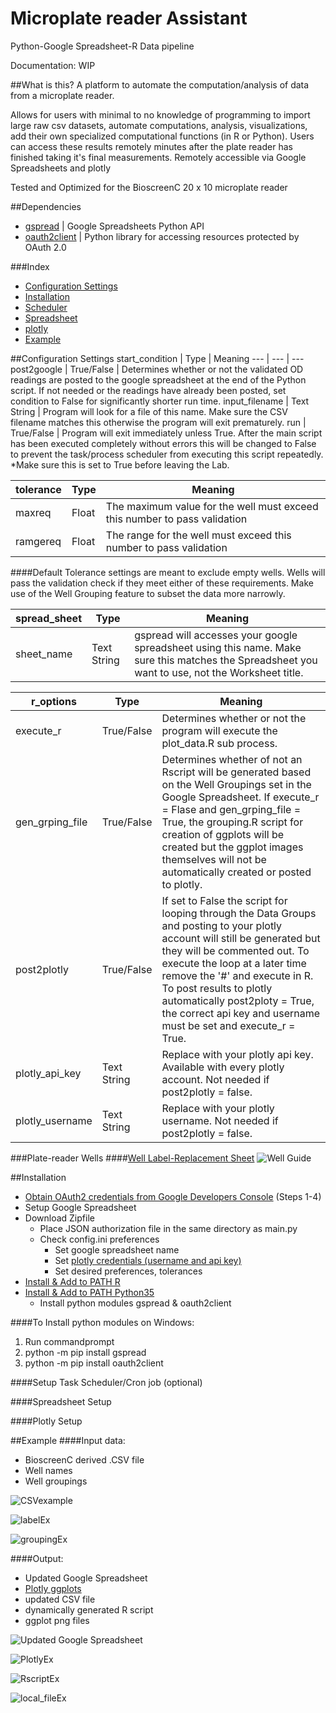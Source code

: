 # Microplate reader Assistant
Python-Google Spreadsheet-R Data pipeline

Documentation: WIP

##What is this?
A platform to automate the computation/analysis of data from a microplate reader.  

Allows for users with minimal to no knowledge of programming to import large raw csv datasets, automate computations, analysis, visualizations, add their own specialized computational functions (in R or Python). Users can access these results remotely minutes after the plate reader has finished taking it's final measurements. 
Remotely accessible via Google Spreadsheets and plotly 

Tested and Optimized for the BioscreenC 20 x 10 microplate reader

##Dependencies
* [gspread](https://github.com/burnash/gspread) | Google Spreadsheets Python API
* [oauth2client](https://github.com/google/oauth2client) | Python library for accessing resources protected by OAuth 2.0

###Index
* [Configuration Settings](https://github.com/kilo59/data-alpha-Guilf/blob/alpha_2/README.md#configuration-settings)
* [Installation](https://github.com/kilo59/data-alpha-Guilf/blob/alpha_2/README.md#installation)
 * [Scheduler](https://github.com/kilo59/data-alpha-Guilf/blob/alpha_2/README.md#setup-task-schedulercron-job-optional)
 * [Spreadsheet](https://github.com/kilo59/data-alpha-Guilf/blob/alpha_2/README.md#spread-sheet-setup)
 * [plotly](https://github.com/kilo59/data-alpha-Guilf/blob/alpha_2/README.md#plotly-setup)
* [Example](https://github.com/kilo59/data-alpha-Guilf/blob/alpha_2/README.md#example)

##Configuration Settings
start_condition | Type | Meaning
--- | --- | ---
post2google | True/False | Determines whether or not the validated OD readings are posted to the google spreadsheet at the end of the Python script. If not needed or the readings have already been posted, set condition to False for significantly shorter run time.
input_filename | Text String | Program will look for a file of this name. Make sure the CSV filename matches this otherwise the program will exit prematurely. 
run | True/False | Program will exit immediately unless True. After the main script has been executed completely without errors this will be changed to False to prevent the task/process scheduler from executing this script repeatedly. *Make sure this is set to True before leaving the Lab.

tolerance | Type | Meaning
--- | --- | ---
maxreq | Float | The maximum value for the well must exceed this number to pass validation
ramgereq | Float | The range for the well must exceed this number to pass validation

####Default Tolerance settings are meant to exclude empty wells. Wells will pass the validation check if they meet either of these requirements. Make use of the Well Grouping feature to subset the data more narrowly.  

spread_sheet | Type | Meaning
---- | ---- | ----
sheet_name | Text String | gspread will accesses your google spreadsheet using this name. Make sure this matches the Spreadsheet you want to use, not the Worksheet title.

r_options | Type | Meaning
---- | ---- | ----
execute_r | True/False | Determines whether or not the program will execute the plot_data.R sub process. 
gen_grping_file | True/False | Determines whether of not an Rscript will be generated based on the Well Groupings set in the Google Spreadsheet. If execute_r = Flase and gen_grping_file = True, the grouping.R script for creation of ggplots will be created but the ggplot images themselves will not be automatically created or posted to plotly.
post2plotly | True/False | If set to False the script for looping through the Data Groups and posting to your plotly account will still be generated but they will be commented out. To execute the loop at a later time remove the '#' and execute in R. To post results to plotly automatically post2ploty = True, the correct api key and username must be set and execute_r = True.
plotly_api_key | Text String | Replace with your plotly api key. Available with every plotly account. Not needed if post2plotly = false.
plotly_username | Text String | Replace with your plotly username. Not needed if post2plotly = false.

###Plate-reader Wells
####[Well Label-Replacement Sheet](https://docs.google.com/spreadsheets/d/1fJhE1hOMqVvf5T8YHxRATOQ8QHKfujZRym2wk-tYq4I/pubhtml)
![Well Guide](https://github.com/kilo59/data-alpha-Guilf/blob/alpha_2/readme_images/Microplate_simple.PNG?raw=true)

##Installation
* [Obtain OAuth2 credentials from Google Developers Console](http://gspread.readthedocs.io/en/latest/oauth2.html) (Steps 1-4)
* Setup Google Spreadsheet
* Download Zipfile
  * Place JSON authorization file in the same directory as main.py
  * Check config.ini preferences
    * Set google spreadsheet name
    * Set [plotly credentials (username and api key)](https://plot.ly/)
    * Set desired preferences, tolerances
* [Install & Add to PATH R](https://cran.r-project.org/mirrors.html)
* [Install & Add to PATH Python35](https://www.python.org/ftp/python/3.5.2/python-3.5.2.exe)
  * Install python modules gspread & oauth2client

####To Install python modules on Windows:
1. Run commandprompt
2. python -m pip install gspread
3. python -m pip install oauth2client

####Setup Task Scheduler/Cron job (optional)

####Spreadsheet Setup

####Plotly Setup

##Example
####Input data:
* BioscreenC derived .CSV file
* Well names
* Well groupings

![CSVexample](https://github.com/kilo59/data-alpha-Guilf/blob/alpha_2/readme_images/csv.png)

![labelEx](https://github.com/kilo59/data-alpha-Guilf/blob/alpha_2/readme_images/labelEx1.PNG?raw=true)

![groupingEx](https://github.com/kilo59/data-alpha-Guilf/blob/alpha_2/readme_images/groupingEx1_sm.png?raw=true)

####Output:
 * Updated Google Spreadsheet
 * [Plotly ggplots](https://dashboards.ly/ua-3iqBAQDFa93xVVHraRB3Tm "Plotly Dashboard")
 * updated CSV file
 * dynamically generated R script
 * ggplot png files

![Updated Google Spreadsheet](https://github.com/kilo59/data-alpha-Guilf/blob/alpha_2/readme_images/well_dataEx1.PNG?raw=true)

![PlotlyEx](https://github.com/kilo59/data-alpha-Guilf/blob/alpha_2/readme_images/plotlyEx1.PNG?raw=true)

![RscriptEx](https://github.com/kilo59/data-alpha-Guilf/blob/alpha_2/readme_images/groupingRex1.PNG?raw=true)

![local_fileEx](https://github.com/kilo59/data-alpha-Guilf/blob/alpha_2/readme_images/local_filesEx1.PNG?raw=true)
